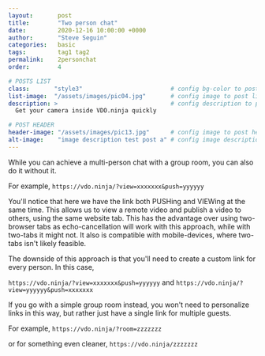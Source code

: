 ```yaml
---
layout:       post
title:        "Two person chat"
date:         2020-12-16 10:00:00 +0000
author:       "Steve Seguin"
categories:   basic
tags:         tag1 tag2
permalink:    2personchat
order:        4

# POSTS LIST
class:       "style3"                         # config bg-color to post list card (1..6)
list-image:  "/assets/images/pic04.jpg"       # config image to post list card (1..6)
description: >                                # config description to post list card
  Get your camera inside VDO.ninja quickly

# POST HEADER
header-image: "/assets/images/pic13.jpg"      # config image to post header
alt-image:    "image description test post a" # config image description to alt att.
---
```


While you can achieve a multi-person chat with a group room, you can also do it without it.

For example, `https://vdo.ninja/?view=xxxxxxx&push=yyyyyy`

You'll notice that here we have the link both PUSHing and VIEWing at the same time. This allows us to view a remote video and publish a video to others, using the same website tab.  This has the advantage over using two-browser tabs as echo-cancellation will work with this approach, while with two-tabs it might not. It also is compatible with mobile-devices, where two-tabs isn't likely feasible.

The downside of this approach is that you'll need to create a custom link for every person. In this case, 

`https://vdo.ninja/?view=xxxxxxx&push=yyyyyy`
and
`https://vdo.ninja/?view=yyyyyy&push=xxxxxxx`

If you go with a simple group room instead, you won't need to personalize links in this way, but rather just have a single link for multiple guests.

For example,
`https://vdo.ninja/?room=zzzzzzz`

or for something even cleaner,
`https://vdo.ninja/zzzzzzz`
